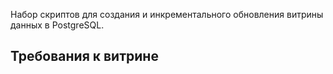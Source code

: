 Набор скриптов для создания и инкрементального обновления витрины данных в PostgreSQL.

## Требования к витрине
